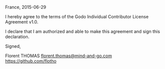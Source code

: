 France, 2015-06-29

I hereby agree to the terms of the Godo Individual Contributor License
Agreement v1.0.

I declare that I am authorized and able to make this agreement and sign this
declaration.

Signed,

Florent THOMAS florent.thomas@mind-and-go.com https://github.com/flotho
